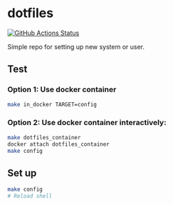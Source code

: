 # dotfiles

[![GitHub Actions Status](https://github.com/rudenkornk/dotfiles/actions/workflows/workflow.yml/badge.svg)](https://github.com/rudenkornk/dotfiles/actions)

Simple repo for setting up new system or user.

## Test
### Option 1: Use docker container
```bash
make in_docker TARGET=config
```

### Option 2: Use docker container interactively:
```bash
make dotfiles_container
docker attach dotfiles_container
make config
```

## Set up
```bash
make config
# Reload shell
```

